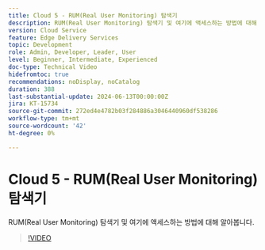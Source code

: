 ```yaml
---
title: Cloud 5 - RUM(Real User Monitoring) 탐색기
description: RUM(Real User Monitoring) 탐색기 및 여기에 액세스하는 방법에 대해 알아봅니다.
version: Cloud Service
feature: Edge Delivery Services
topic: Development
role: Admin, Developer, Leader, User
level: Beginner, Intermediate, Experienced
doc-type: Technical Video
hidefromtoc: true
recommendations: noDisplay, noCatalog
duration: 388
last-substantial-update: 2024-06-13T00:00:00Z
jira: KT-15734
source-git-commit: 272ed4e4782b03f284886a3046440960df538286
workflow-type: tm+mt
source-wordcount: '42'
ht-degree: 0%

---
```



# Cloud 5 - RUM(Real User Monitoring) 탐색기

RUM(Real User Monitoring) 탐색기 및 여기에 액세스하는 방법에 대해 알아봅니다.

>[!VIDEO](https://video.tv.adobe.com/v/3429772/?quality=12&learn=on)
